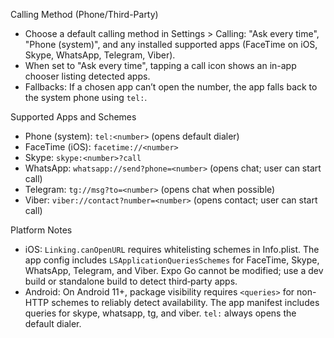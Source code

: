 Calling Method (Phone/Third-Party)

- Choose a default calling method in Settings > Calling: "Ask every time", "Phone (system)", and any installed supported apps (FaceTime on iOS, Skype, WhatsApp, Telegram, Viber).
- When set to "Ask every time", tapping a call icon shows an in-app chooser listing detected apps.
- Fallbacks: If a chosen app can’t open the number, the app falls back to the system phone using `tel:`.

Supported Apps and Schemes
- Phone (system): `tel:<number>` (opens default dialer)
- FaceTime (iOS): `facetime://<number>`
- Skype: `skype:<number>?call`
- WhatsApp: `whatsapp://send?phone=<number>` (opens chat; user can start call)
- Telegram: `tg://msg?to=<number>` (opens chat when possible)
- Viber: `viber://contact?number=<number>` (opens contact; user can start call)

Platform Notes
- iOS: `Linking.canOpenURL` requires whitelisting schemes in Info.plist. The app config includes `LSApplicationQueriesSchemes` for FaceTime, Skype, WhatsApp, Telegram, and Viber. Expo Go cannot be modified; use a dev build or standalone build to detect third‑party apps.
- Android: On Android 11+, package visibility requires `<queries>` for non-HTTP schemes to reliably detect availability. The app manifest includes queries for skype, whatsapp, tg, and viber. `tel:` always opens the default dialer.

